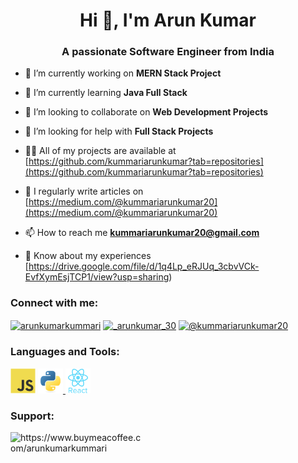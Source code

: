 <h1 align="center">Hi 👋, I'm Arun Kumar</h1>
<h3 align="center">A passionate Software Engineer from India</h3>

- 🔭 I’m currently working on **MERN Stack Project**

- 🌱 I’m currently learning **Java Full Stack**

- 👯 I’m looking to collaborate on **Web Development Projects**

- 🤝 I’m looking for help with **Full Stack Projects**

- 👨‍💻 All of my projects are available at [https://github.com/kummariarunkumar?tab=repositories](https://github.com/kummariarunkumar?tab=repositories)

- 📝 I regularly write articles on [https://medium.com/@kummariarunkumar20](https://medium.com/@kummariarunkumar20)

- 📫 How to reach me **kummariarunkumar20@gmail.com**

- 📄 Know about my experiences [https://drive.google.com/file/d/1q4Lp_eRJUq_3cbvVCk-EvfXymEsjTCP1/view?usp=sharing)

<h3 align="left">Connect with me:</h3>
<p align="left">
<a href="https://linkedin.com/in/arunkumarkummari" target="blank"><img align="center" src="https://raw.githubusercontent.com/rahuldkjain/github-profile-readme-generator/master/src/images/icons/Social/linked-in-alt.svg" alt="arunkumarkummari" height="30" width="40" /></a>
<a href="https://instagram.com/always_arun_15" target="blank"><img align="center" src="https://raw.githubusercontent.com/rahuldkjain/github-profile-readme-generator/master/src/images/icons/Social/instagram.svg" alt="_arunkumar_30" height="30" width="40" /></a>
<a href="https://medium.com/@kummariarunkumar20" target="blank"><img align="center" src="https://raw.githubusercontent.com/rahuldkjain/github-profile-readme-generator/master/src/images/icons/Social/medium.svg" alt="@kummariarunkumar20" height="30" width="40" /></a>
</p>

<h3 align="left">Languages and Tools:</h3>
<img src="https://raw.githubusercontent.com/devicons/devicon/master/icons/javascript/javascript-original.svg" alt="javascript" width="40" height="40"/> </a> <a href="https://www.jenkins.io" target="_blank" rel="noreferrer"><img src="https://raw.githubusercontent.com/devicons/devicon/master/icons/python/python-original.svg" alt="python" width="40" height="40"/> </a> <a href="https://reactjs.org/" target="_blank" rel="noreferrer"><img src="https://raw.githubusercontent.com/devicons/devicon/master/icons/react/react-original-wordmark.svg" alt="react" width="40" height="40"/> </a> </p>

<h3 align="left">Support:</h3>
<p><a href="https://www.buymeacoffee.com/https://www.buymeacoffee.com/arunkumarkummari"> <img align="left" src="https://cdn.buymeacoffee.com/buttons/v2/default-yellow.png" height="50" width="210" alt="https://www.buymeacoffee.com/arunkumarkummari" /></a></p><br><br>
